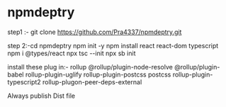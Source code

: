 # npmdeptry

step1 :- git clone https://github.com/Pra4337/npmdeptry.git

step 2:-cd npmdeptry
  npm init -y 
  npm install react react-dom typescript
  npm i @types/react
  npx tsc --init
  npx sb init 


  install these plug in:-    rollup @rollup/plugin-node-resolve @rollup/plugin-babel  rollup-plugin-uglify rollup-plugin-postcss postcss rollup-plugin-typescript2 rollup-plugon-peer-deps-external


  Always publish Dist file